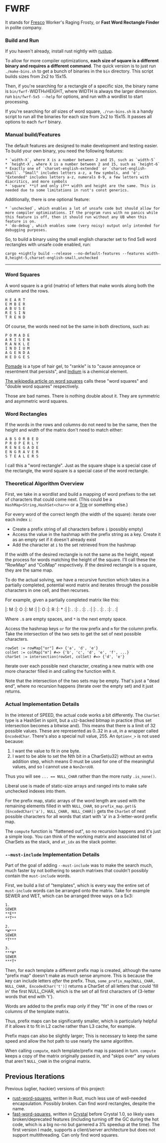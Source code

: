 # FWRF

It stands for [Fresco](https://en.wikipedia.org/wiki/Fresco) Worker's Raging Frosty, or **Fast Word Rectangle Finder** in polite company.

### Build and Run

If you haven't already, install rust nightly with [rustup](https://rustup.rs/).

To allow for more compiler optimizations, **each size of square is a different binary and requires a different command**. The quick version is to just run `./make-bins.sh` to get a bunch of binaries in the `bin` directory. This script builds sizes from 2x2 to 15x15.

Then, if you're searching for a rectangle of a specific size, the binary name is `bin/fwrf-`WIDTH`x`HEIGHT, where WIDTH is always the larger dimension. run `bin/fwrf-5x5 --help` for options, and run with a wordlist to start processing.

If you're searching for *all* sizes of word square, `./run-bins.sh` is a handy script to run all the binaries for each size from 2x2 to 15x15. It passes all options to each `fwrf` binary.

### Manual build/Features

The default features are designed to make development and testing easier. To build your own binary, you need the following features:

    * `width-X`, where X is a number between 2 and 15, such as `width-5`
    * `height-X`, where X is a number between 2 and 15, such as `height-6`
    * Exactly one of `charset-english-extended` or `charset-english-small`. "Small" includes letters a-z, a few symbols, and 'é'; "Extended" includes letters a-z, numerals 0-9, a few letters with diacritics, and more symbols
    * `square` **if and only if** width and height are the same. This is needed due to some limitations in rust's const generics.

Additionally, there is one optional feature:

    * `unchecked`, which enables a lot of unsafe code but should allow for more compiler optimizations. If the program runs with no panics while this feature is off, then it should run without any UB when this feature is on.
    * `do-debug`, which enables some (very noisy) output only intended for debugging purposes.

So, to build a binary using the small english character set to find 5x8 word rectangles with unsafe code enabled, run:

    cargo +nightly build --release --no-default-features --features width-8,height-5,charset-english-small,unchecked

-----

### Word Squares

A word square is a grid (matrix) of letters that make words along both the column and the rows.

```
H E A R T
E M B E R
A B U S E
R E S I N
T R E N D
```

Of course, the words need not be the same in both directions, such as:

```
P O M A D E
A R I S E N
R A N K L E
I N D I U M
A G E N D A
H E D G E S
```

[Pomade](https://en.wikipedia.org/wiki/Pomade) is a type of hair gel, to "rankle" is to "cause annoyance or resentment that persists", and [Indium](https://en.wikipedia.org/wiki/Indium) is a chemical element.

[The wikipedia article on word squares](https://en.wikipedia.org/wiki/Word_square) calls these "word squares" and "double word squares" respectively.

Those are bad names. There is nothing double about it. They are symmetric and asymmetric word squares.

### Word Rectangles

If the words in the rows and columns do not need to be the same, then the height and width of the matrix don't need to match either:

```
A B S O R B E D
P R O P E R L Y
R E N E G A D E
E N G R A V E R
S T E A L E R S
```

I call this a "word rectangle". Just as the square shape is a special case of the rectangle, the word square is a special case of the word rectangle.

### Theoretical Algorithm Overview

First, we take in a wordlist and build a mapping of word prefixes to the set of characters that could come next. (This could be a `HashMap<String,HashSet<char>>` or a [Trie](https://en.wikipedia.org/wiki/Trie) or something else.)

For every word of the correct length (the width of the square): iterate over each index `i`:

* Create a prefix string of all characters before `i` (possibly empty)
* Access the value in the hashmap with the prefix string as a key. Create it as an empty set if it doesn't already exist
* Add the character at `i` to the set retrieved from the hashmap

If the width of the desired rectangle is not the same as the height, repeat the process for words matching the height of the square. I'll call these the "RowMap" and "ColMap" respectively. If the desired rectangle is a square, they are the same map.

To do the actual solving, we have a recursive function which takes in a partially completed, potential word matrix and iterates through the possible characters in one cell, and then recurses.

For example, given a partially completed matrix like this:

|: M :|: O :|: M :|
|: O :|: R :|: * :|
|: . :|: . :|: . :|
|: . :|: . :|: . :|

Where `.`s are empty spaces, and `*` is the next empty space.

Access the hashmap keys `or` for the row prefix and `m` for the column prefix. Take the intersection of the two sets to get the set of next possible characters.

```
rowSet := rowMap["or"] #=> {'a', 'd', 'e'}
colSet := colMap["m"] #=> {'b', 'c', 'd', 'e', 'f', ...}
charSet := intersection(rowSet, colSet) #=> {'d', 'e'}
```

Iterate over each possible next character, creating a new matrix with one more character filled in and calling the function with it.

Note that the intersection of the two sets may be empty. That's just a "dead end", where no recursion happens (iterate over the empty set) and it just returns.

### Actual Implementation Details

In the interest of SPEED, the actual code works a bit differently. The `CharSet` type is a HashSet in spirit, but a `u32`-backed bitmap in practice (thus set intersection becomes a bitwise and). This means that there is a limit of 32 possible values. These are represented as 0..32 in a `u8`, in a wrapper called `EncodedChar`. There's also a special null value, 255. An `Option<_>` is not used because:

1. I want the value to fit in one byte.
2. I want to be able to set the Nth bit in a CharSet(u32) without an extra addition step, which means 0 must be used for one of the meaningful values, and so I cannot use a `NonZeroU8`.

Thus you will see `... == NULL_CHAR` rather than the more rusty `.is_none()`.

Liberal use is made of static-size arrays and ranged ints to make safe unchecked indexes into them.

For the prefix map, static arrays of the word length are used with the remaining elements filled in with `NULL_CHAR`, so `prefix_map.get(&[EncodedChar('a'), NULL_CHAR, NULL_CHAR])` gets the `CharSet` of next possible characters for all words that start with 'a' in a 3-letter-word prefix map.

The `compute` function is "flattened out", so no recursion happens and it's just a simple loop. You can think of the working matrix and associated list of CharSets as the stack, and `at_idx` as the stack pointer.

### `--must-include` Implementation Details

Part of the goal of adding `--must-include` was to make the search much, much faster by not bothering to search matrixes that couldn't possibly contain the `must-include` words.

First, we build a list of "templates", which is every way the entire set of `must-include` words can be arranged onto the matrix. Take for example SEWER and WET, which can be arranged three ways on a 5x3:

```
1.
SEWER
**E**
**T**

2.
*W***
SEWER
*T***

3.
***W*
SEWER
***T*
```

Then, for each template a different prefix map is created, although the name "prefix map" doesn't make as much sense anymore. This is because the key can include letters *after* the prefix. Thus, `some_prefix_map[NULL_CHAR, NULL_CHAR, EncodedChar('t')]` returns a CharSet of all letters that could 'fill in' the first NULL_CHAR, which is the set of all first characters of {3-letter words that end with 't'}.

Words are added to the prefix map only if they "fit" in one of the rows or columns of the template matrix.

Thus, prefix maps can be significantly smaller, which is particularly helpful if it allows it to fit in L2 cache rather than L3 cache, for example.

Prefix maps can also be slightly larger; This is necessary to keep the same speed and allow the hot path to use nearly the same algorithm.

When calling `compute`, each template/prefix map is passed in turn. `compute` keeps a copy of the matrix originally passed in, and "skips over" any values that aren't `NULL_CHAR` in the original matrix.

## Previous Iterations

Previous (uglier, hackier) versions of this project:

* [rust-word-squares](https://github.com/shelvacu/rust-word-squares), written in Rust, much less use of well-needed encapsulation. Possibly broken. Can find word rectangles, despite the name.
* [fast-word-squares](https://github.com/shelvacu/fast-word-squares), written in [Crystal](https://crystal-lang.org/) before Crystal 1.0, so likely uses broken/deprecated features (including turning off the GC during the hot code, which is a big no-no but garnered a 3% speedup at the time). The first version I made, supports a client/server architecture but does not support multithreading. Can only find word squares.